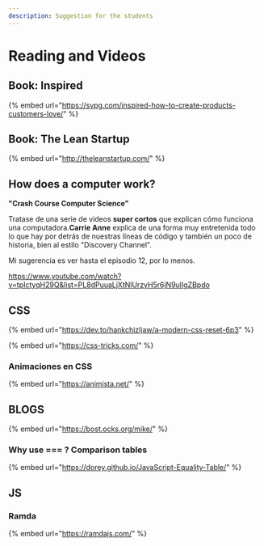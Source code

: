 ```yaml
---
description: Suggestion for the students
---
```


# Reading and Videos

## Book: Inspired

{% embed url="https://svpg.com/inspired-how-to-create-products-customers-love/" %}

## Book: The Lean Startup

{% embed url="http://theleanstartup.com/" %}

## How does a computer work?

**"Crash Course Computer Science"**

Tratase de una serie de videos **super cortos** que explican cómo funciona una computadora.**Carrie Anne** explica de una forma muy entretenida todo lo que hay por detrás de nuestras líneas de código y también un poco de historia, bien al estilo "Discovery Channel".

Mi sugerencia es ver hasta el episodio 12, por lo menos.

  
[https://www.youtube.com/watch?v=tpIctyqH29Q&list=PL8dPuuaLjXtNlUrzyH5r6jN9ulIgZBpdo ](https://www.youtube.com/watch?v=tpIctyqH29Q&list=PL8dPuuaLjXtNlUrzyH5r6jN9ulIgZBpdo&index=1)

## CSS

{% embed url="https://dev.to/hankchizljaw/a-modern-css-reset-6p3" %}

{% embed url="https://css-tricks.com/" %}

### Animaciones en CSS

{% embed url="https://animista.net/" %}



## BLOGS

{% embed url="https://bost.ocks.org/mike/" %}

### Why use === ? Comparison tables

{% embed url="https://dorey.github.io/JavaScript-Equality-Table/" %}

## JS

### Ramda

{% embed url="https://ramdajs.com/" %}



